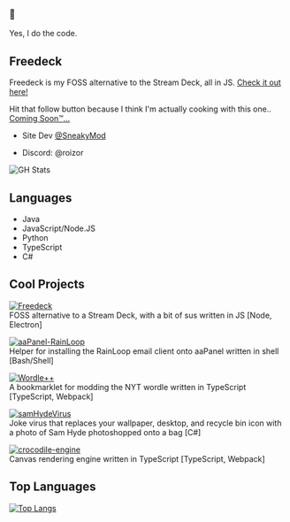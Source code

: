 
### :wave:
Yes, I do the code.  

## Freedeck
Freedeck is my FOSS alternative to the Stream Deck, all in JS.
[Check it out here!](https://github.com/Freedeck/Freedeck)


Hit that follow button because I think I'm actually cooking with this one..  
[Coming Soon:tm:...](https://github.com/SneakyMod)
- Site Dev [@SneakyMod](https://github.com/sneakymod)

- Discord: @roizor

![GH Stats](https://github-readme-stats.vercel.app/api?username=roizor)


## Languages
- Java
- JavaScript/Node.JS
- Python
- TypeScript
- C#

## Cool Projects
[![Freedeck](https://github-readme-stats.vercel.app/api/pin/?username=freedeck&repo=freedeck)](https://github.com/Freedeck/Freedeck)  
FOSS alternative to a Stream Deck, with a bit of sus written in JS [Node, Electron]  

[![aaPanel-RainLoop](https://github-readme-stats.vercel.app/api/pin/?username=roizor&repo=aaPanel-RainLoop)](https://github.com/roizor/aaPanel-RainLoop)  
Helper for installing the RainLoop email client onto aaPanel written in shell [Bash/Shell]  

[![Wordle++](https://github-readme-stats.vercel.app/api/pin/?username=roizor&repo=wordle-plus-plus)](https://github.com/roizor/wordle-plus-plus)  
A bookmarklet for modding the NYT wordle written in TypeScript [TypeScript, Webpack]  

[![samHydeVirus](https://github-readme-stats.vercel.app/api/pin/?username=roizor&repo=samHydeVirus)](https://github.com/roizor/samHydeVirus)   
Joke virus that replaces your wallpaper, desktop, and recycle bin icon with a photo of Sam Hyde photoshopped onto a bag [C#]  

[![crocodile-engine](https://github-readme-stats.vercel.app/api/pin/?username=roizor&repo=crocodile-engine)](https://github.com/roizor/crocodile-engine)   
Canvas rendering engine written in TypeScript [TypeScript, Webpack]  

## Top Languages
[![Top Langs](https://github-readme-stats.vercel.app/api/top-langs/?username=Roizor)](https://github.com/anuraghazra/github-readme-stats)
